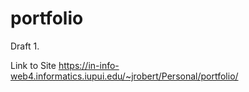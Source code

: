 # portfolio
 
Draft 1.

Link to Site
https://in-info-web4.informatics.iupui.edu/~jrobert/Personal/portfolio/
